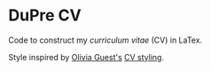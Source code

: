 # DuPre CV

Code to construct my *curriculum vitae* (CV) in LaTex.

Style inspired by [Olivia Guest's](http://oliviaguest.com) [CV styling](https://v2.overleaf.com/read/zfwnyxkkdzxr).
